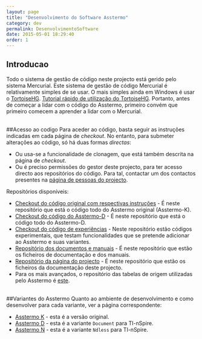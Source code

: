 ```yaml
---
layout: page
title: "Desenvolvimento do Software Asstermo"
category: dev
permalink: DesenvolvimentoSoftware
date: 2015-05-01 18:29:40
order: 1
---
```


## Introducao
Todo o sistema de gestão de código neste projecto está gerido pelo sistema Mercurial. Este sistema de gestão de código Mercurial é relativamente simples de se usar. O mais simples ainda em Windows é usar o [TortoiseHG](http://tortoisehg.bitbucket.org/). [Tutorial rápido de utilização do TortoiseHG](http://tortoisehg.bitbucket.org/manual/2.0/quick.html). Portanto, antes de começar a lidar com o código do Asstermo, primeiro convém que primeiro comecem a aprender a lidar com o Mercurial.

<br>
##Acesso ao codigo
Para aceder ao código, basta seguir as instruções indicadas em cada página de <i>checkout</i>. No entanto, para submeter alterações ao código, só há duas formas <i>directas</i>:<br>
<ul><li>Ou usa-se a funcionalidade de clonagem, que está também descrita na página de <i>checkout</i>.<br>
</li><li>Ou é preciso permissões do gestor deste projecto, para ter acesso directo aos repositórios do código. Para tal, contactar um dos contactos presentes na <a href='https://github.com/orgs/asstermo/people'>página de pessoas do projecto</a>.</li></ul>

Repositórios disponíveis:<br>
<ul><li><a href='https://github.com/asstermo/K'>Checkout do código original com respectivas instruções</a> - É neste repositório que está o código todo do Asstermo original (Asstermo-K).<br>
</li><li><a href='https://github.com/asstermo/D'>Checkout do código do Asstermo-D</a> - É neste repositório que está o código todo do Asstermo-D.<br>
</li><li><a href='https://github.com/asstermo/experiments'>Checkout do código de experiências</a> - Neste repositório estão códigos experimentais, que testam funcionalidades que se pretende adicionar ao Asstermo e suas variantes.<br>
</li><li><a href='https://github.com/asstermo/documentation'>Repositório dos documentos e manuais</a> - É neste repositório que estão os ficheiros de documentação e dos manuais.<br>
</li><li><a href='https://github.com/asstermo/asstermo.github.io'>Repositório da página do projecto</a> - É neste repositório que estão os ficheiros da documentação deste projecto.<br>
</li><li>Para os mais avançados, o repositório das tabelas de origem utilizadas pelo Asstermo é <a href='https://github.com/asstermo/tabelas'>este</a>.</li></ul>

<br>
##Variantes do Asstermo
Quanto ao ambiente de desenvolvimento e como desenvolver para cada variante, ver a página correspondente:<br>
<ul><li><a href='/DesenvolvimentoAsstermoK'>Asstermo K</a> - esta é a versão original.<br>
</li><li><a href='/DesenvolvimentoAsstermoD'>Asstermo D</a> - esta é a variante <code>Document</code> para TI-nSpire.<br>
</li><li><a href='/DesenvolvimentoAsstermoN'>Asstermo N</a> - esta é a variante <code>Ndless</code> para TI-nSpire.</li>
</ul>
